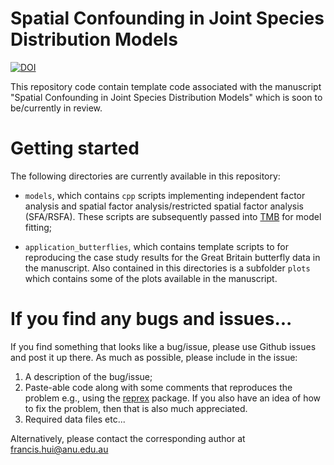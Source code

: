 # Spatial Confounding in Joint Species Distribution Models

<!-- badges: start -->

[![DOI](https://zenodo.org/badge/DOI/10.5281/zenodo.10460433.svg)](https://doi.org/10.5281/zenodo.10460433)

<!-- badges: end -->

This repository code contain template code associated with the manuscript "Spatial Confounding in Joint Species Distribution Models" which is soon to be/currently in review.


# Getting started

The following directories are currently available in this repository:

-   `models`, which contains `cpp` scripts implementing independent factor analysis and spatial factor analysis/restricted spatial factor analysis (SFA/RSFA). These scripts are subsequently passed into [TMB](https://cran.r-project.org/web/packages/TMB/index.html) for model fitting;

-   `application_butterflies`, which contains template scripts to for reproducing the case study results for the Great Britain butterfly data in the manuscript. Also contained in this directories is a subfolder `plots` which contains some of the plots available in the manuscript.


# If you find any bugs and issues...

If you find something that looks like a bug/issue, please use Github issues and post it up there. As much as possible, please include in the issue:

1.  A description of the bug/issue;
2.  Paste-able code along with some comments that reproduces the problem e.g., using the [reprex](https://cran.r-project.org/web/packages/reprex/index.html) package. If you also have an idea of how to fix the problem, then that is also much appreciated.
3.  Required data files etc...

Alternatively, please contact the corresponding author at [francis.hui\@anu.edu.au](mailto:francis.hui@anu.edu.au)

